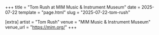 +++
title = "Tom Rush at MIM Music & Instrument Museum"
date = 2025-07-22
template = "page.html"
slug = "2025-07-22-tom-rush"

[extra]
artist = "Tom Rush"
venue = "MIM Music & Instrument Museum"
venue_url = "https://mim.org/"
+++
